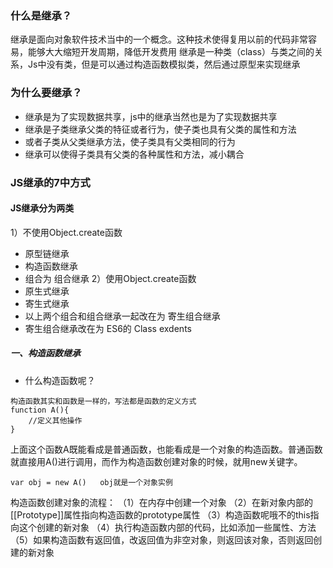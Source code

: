 ### 什么是继承？
继承是面向对象软件技术当中的一个概念。这种技术使得复用以前的代码非常容易，能够大大缩短开发周期，降低开发费用
继承是一种类（class）与类之间的关系，Js中没有类，但是可以通过构造函数模拟类，然后通过原型来实现继承

### 为什么要继承？
* 继承是为了实现数据共享，js中的继承当然也是为了实现数据共享
* 继承是子类继承父类的特征或者行为，使子类也具有父类的属性和方法
* 或者子类从父类继承方法，使子类具有父类相同的行为
* 继承可以使得子类具有父类的各种属性和方法，减小耦合
### JS继承的7中方式
#### JS继承分为两类
 1）不使用Object.create函数 
* 原型链继承
* 构造函数继承
* 组合为 组合继承
 2）使用Object.create函数
* 原生式继承
* 寄生式继承
* 以上两个组合和组合继承一起改在为  寄生组合继承
* 寄生组合继承改在为 ES6的 Class exdents
##### 一、构造函数继承
* 什么构造函数呢？
```
构造函数其实和函数是一样的，写法都是函数的定义方式
function A(){
    //定义其他操作
}
```
上面这个函数A既能看成是普通函数，也能看成是一个对象的构造函数。普通函数就直接用A()进行调用，而作为构造函数创建对象的时候，就用new关键字。
```
var obj = new A()   obj就是一个对象实例
```
构造函数创建对象的流程：
（1）在内存中创建一个对象
（2）在新对象内部的[[Prototype]]属性指向构造函数的prototype属性
（3）构造函数呢哦不的this指向这个创建的新对象
（4）执行构造函数内部的代码，比如添加一些属性、方法
（5）如果构造函数有返回值，改返回值为非空对象，则返回该对象，否则返回创建的新对象